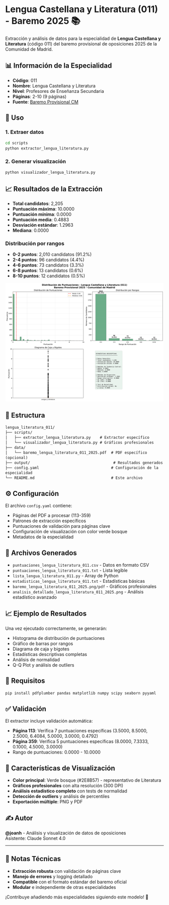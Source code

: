# Lengua Castellana y Literatura (011) - Baremo 2025 📚

Extracción y análisis de datos para la especialidad de **Lengua Castellana y Literatura** (código 011) del baremo provisional de oposiciones 2025 de la Comunidad de Madrid.

## 📊 Información de la Especialidad

- **Código**: 011
- **Nombre**: Lengua Castellana y Literatura
- **Nivel**: Profesores de Enseñanza Secundaria
- **Páginas**: 2-10 (9 páginas)
- **Fuente**: [Baremo Provisional CM](https://www.comunidad.madrid/sites/default/files/doc/educacion/rh03/rh03_257_2025_590_12_baremo_prov.pdf)

## 🚀 Uso

### 1. Extraer datos

```bash
cd scripts
python extractor_lengua_literatura.py
```

### 2. Generar visualización

```bash
python visualizador_lengua_literatura.py
```

## 📈 Resultados de la Extracción

- **Total candidatos**: 2,205
- **Puntuación máxima**: 10.0000
- **Puntuación mínima**: 0.0000  
- **Puntuación media**: 0.4883
- **Desviación estándar**: 1.2963
- **Mediana**: 0.0000

### Distribución por rangos

- **0-2 puntos**: 2,010 candidatos (91.2%)
- **2-4 puntos**: 96 candidatos (4.4%)
- **4-6 puntos**: 73 candidatos (3.3%)
- **6-8 puntos**: 13 candidatos (0.6%)
- **8-10 puntos**: 12 candidatos (0.5%)

![Gráfico Lengua y Literatura](../../img/baremo_lengua_literatura_011_2025.png)

## 📁 Estructura

```
lengua_literatura_011/
├── scripts/
│   ├── extractor_lengua_literatura.py    # Extractor específico
│   └── visualizador_lengua_literatura.py # Gráficos profesionales
├── data/
│   └── baremo_lengua_literatura_011_2025.pdf  # PDF específico (opcional)
├── output/                                     # Resultados generados
├── config.yaml                                # Configuración de la especialidad
└── README.md                                  # Este archivo
```

## ⚙️ Configuración

El archivo `config.yaml` contiene:
- Páginas del PDF a procesar (113-359)
- Patrones de extracción específicos
- Puntuaciones de validación para páginas clave
- Configuración de visualización con color verde bosque
- Metadatos de la especialidad

## 🎯 Archivos Generados

- `puntuaciones_lengua_literatura_011.csv` - Datos en formato CSV
- `puntuaciones_lengua_literatura_011.txt` - Lista legible
- `lista_lengua_literatura_011.py` - Array de Python
- `estadisticas_lengua_literatura_011.txt` - Estadísticas básicas
- `baremo_lengua_literatura_011_2025.png/pdf` - Gráficos profesionales
- `analisis_detallado_lengua_literatura_011_2025.png` - Análisis estadístico avanzado

## 📈 Ejemplo de Resultados

Una vez ejecutado correctamente, se generarán:
- Histograma de distribución de puntuaciones
- Gráfico de barras por rangos
- Diagrama de caja y bigotes
- Estadísticas descriptivas completas
- Análisis de normalidad
- Q-Q Plot y análisis de outliers

## 🔧 Requisitos

```bash
pip install pdfplumber pandas matplotlib numpy scipy seaborn pyyaml
```

## ✅ Validación

El extractor incluye validación automática:
- **Página 113**: Verifica 7 puntuaciones específicas (3.5000, 8.5000, 2.5000, 6.4084, 5.0000, 3.0000, 0.4792)
- **Página 359**: Verifica 5 puntuaciones específicas (8.0000, 7.3333, 0.1000, 4.5000, 3.0000)
- Rango de puntuaciones: 0.0000 - 10.0000

## 🎨 Características de Visualización

- **Color principal**: Verde bosque (#2E8B57) - representativo de Literatura
- **Gráficos profesionales** con alta resolución (300 DPI)
- **Análisis estadístico completo** con tests de normalidad
- **Detección de outliers** y análisis de percentiles
- **Exportación múltiple**: PNG y PDF

## ✍️ Autor

**@joanh** - Análisis y visualización de datos de oposiciones  
Asistente: Claude Sonnet 4.0

---

## 📝 Notas Técnicas

- **Extracción robusta** con validación de páginas clave
- **Manejo de errores** y logging detallado  
- **Compatible** con el formato estándar del baremo oficial
- **Modular** e independiente de otras especialidades

¡Contribuye añadiendo más especialidades siguiendo este modelo! 🚀
